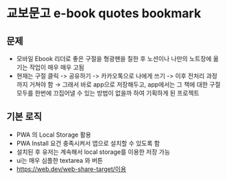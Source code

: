 # 교보문고 e-book quotes bookmark


## 문제
- 모바일 Ebook 리더로 좋은 구절을 형광팬을 칠한 후 노션이나 나만의 노트장에 옮기는 작업이 매우 매우 고됨
- 현재는 구절 클릭 -> 공유하기 -> 카카오톡으로 나에게 쓰기 -> 이후 전처리 과정까지 거쳐야 함
→ 그래서 바로 app으로 저장해두고, app에서는 그 책에 대한 구절 모두를 한번에 끄집어낼 수 있는 방법이 없을까 하여 기획하게 된 프로젝트


## 기본 로직

- PWA 의 Local Storage 활용
- PWA Install 요건 충족시켜서 앱으로 설치할 수 있도록 함
- 설치된 후 유저는 계속해서 local storage를 이용한 저장 가능
- ui는 매우 심플한 textarea 와 버튼
- https://web.dev/web-share-target/이용
